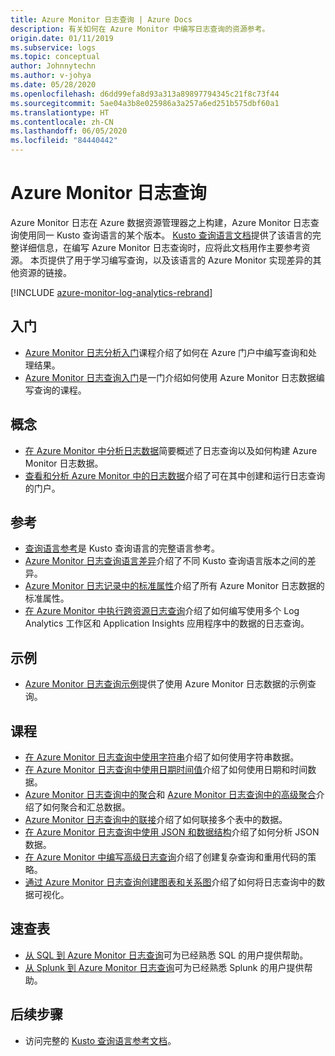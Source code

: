 ```yaml
---
title: Azure Monitor 日志查询 | Azure Docs
description: 有关如何在 Azure Monitor 中编写日志查询的资源参考。
origin.date: 01/11/2019
ms.subservice: logs
ms.topic: conceptual
author: Johnnytechn
ms.author: v-johya
ms.date: 05/28/2020
ms.openlocfilehash: d6dd99efa8d93a313a89897794345c21f8c73f44
ms.sourcegitcommit: 5ae04a3b8e025986a3a257a6ed251b575dbf60a1
ms.translationtype: HT
ms.contentlocale: zh-CN
ms.lasthandoff: 06/05/2020
ms.locfileid: "84440442"
---
```

# <a name="azure-monitor-log-queries"></a>Azure Monitor 日志查询

Azure Monitor 日志在 Azure 数据资源管理器之上构建，Azure Monitor 日志查询使用同一 Kusto 查询语言的某个版本。 [Kusto 查询语言文档](https://azure.microsoft.com/azure/kusto/query)提供了该语言的完整详细信息，在编写 Azure Monitor 日志查询时，应将此文档用作主要参考资源。 本页提供了用于学习编写查询，以及该语言的 Azure Monitor 实现差异的其他资源的链接。

[!INCLUDE [azure-monitor-log-analytics-rebrand](../../../includes/azure-monitor-log-analytics-rebrand.md)]

## <a name="getting-started"></a>入门

- [Azure Monitor 日志分析入门](get-started-portal.md)课程介绍了如何在 Azure 门户中编写查询和处理结果。
- [Azure Monitor 日志查询入门](get-started-queries.md)是一门介绍如何使用 Azure Monitor 日志数据编写查询的课程。

## <a name="concepts"></a>概念

- [在 Azure Monitor 中分析日志数据](../../azure-monitor/log-query/log-query-overview.md)简要概述了日志查询以及如何构建 Azure Monitor 日志数据。
- [查看和分析 Azure Monitor 中的日志数据](../../azure-monitor/log-query/log-query-overview.md)介绍了可在其中创建和运行日志查询的门户。

## <a name="reference"></a>参考

- [查询语言参考](https://docs.microsoft.com/azure/kusto/query)是 Kusto 查询语言的完整语言参考。
- [Azure Monitor 日志查询语言差异](data-explorer-difference.md)介绍了不同 Kusto 查询语言版本之间的差异。
- [Azure Monitor 日志记录中的标准属性](../../azure-monitor/platform/log-standard-properties.md)介绍了所有 Azure Monitor 日志数据的标准属性。
- [在 Azure Monitor 中执行跨资源日志查询](../../azure-monitor/log-query/cross-workspace-query.md)介绍了如何编写使用多个 Log Analytics 工作区和 Application Insights 应用程序中的数据的日志查询。

## <a name="examples"></a>示例

- [Azure Monitor 日志查询示例](examples.md)提供了使用 Azure Monitor 日志数据的示例查询。

## <a name="lessons"></a>课程

- [在 Azure Monitor 日志查询中使用字符串](string-operations.md)介绍了如何使用字符串数据。
- [在 Azure Monitor 日志查询中使用日期时间值](datetime-operations.md)介绍了如何使用日期和时间数据。
- [Azure Monitor 日志查询中的聚合](aggregations.md)和 [Azure Monitor 日志查询中的高级聚合](advanced-aggregations.md)介绍了如何聚合和汇总数据。
- [Azure Monitor 日志查询中的联接](joins.md)介绍了如何联接多个表中的数据。
- [在 Azure Monitor 日志查询中使用 JSON 和数据结构](json-data-structures.md)介绍了如何分析 JSON 数据。
- [在 Azure Monitor 中编写高级日志查询](advanced-query-writing.md)介绍了创建复杂查询和重用代码的策略。
- [通过 Azure Monitor 日志查询创建图表和关系图](charts.md)介绍了如何将日志查询中的数据可视化。

## <a name="cheatsheets"></a>速查表

- [从 SQL 到 Azure Monitor 日志查询](sql-cheatsheet.md)可为已经熟悉 SQL 的用户提供帮助。
- [从 Splunk 到 Azure Monitor 日志查询](splunk-cheatsheet.md)可为已经熟悉 Splunk 的用户提供帮助。

## <a name="next-steps"></a>后续步骤

- 访问完整的 [Kusto 查询语言参考文档](https://docs.microsoft.com/azure/kusto/query/)。

